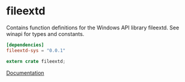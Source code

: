 # fileextd #
Contains function definitions for the Windows API library fileextd. See winapi for types and constants.

```toml
[dependencies]
fileextd-sys = "0.0.1"
```

```rust
extern crate fileextd;
```

[Documentation](https://retep998.github.io/doc/fileextd/)
